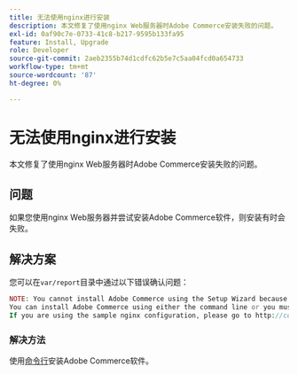 ```yaml
---
title: 无法使用nginx进行安装
description: 本文修复了使用nginx Web服务器时Adobe Commerce安装失败的问题。
exl-id: 0af90c7e-0733-41c8-b217-9595b133fa95
feature: Install, Upgrade
role: Developer
source-git-commit: 2aeb2355b74d1cdfc62b5e7c5aa04fcd0a654733
workflow-type: tm+mt
source-wordcount: '87'
ht-degree: 0%

---
```


# 无法使用nginx进行安装

本文修复了使用nginx Web服务器时Adobe Commerce安装失败的问题。

## 问题

如果您使用nginx Web服务器并尝试安装Adobe Commerce软件，则安装有时会失败。

## 解决方案

您可以在`var/report`目录中通过以下错误确认问题：

```php
NOTE: You cannot install Adobe Commerce using the Setup Wizard because the Adobe Commerce setup directory cannot be accessed.
You can install Adobe Commerce using either the command line or you must restore access to the following directory: /var/www/html/setup
If you are using the sample nginx configuration, please go to http://ce.mtf03.bcn.magento.com/setup/";i:1;s:641:"#0 /var/www/html/lib/internal/Magento/Framework/App/Http.php(213): Magento\Framework\App\Http->redirectToSetup(Object(Magento\Framework\App\Bootstrap), Object(Exception))
```

### 解决方法

使用[命令行](https://experienceleague.adobe.com/en/docs/commerce-operations/installation-guide/advanced)安装Adobe Commerce软件。
